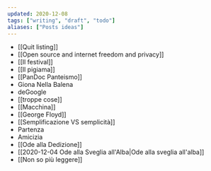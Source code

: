 ```yaml
---
updated: 2020-12-08
tags: ["writing", "draft", "todo"]
aliases: ["Posts ideas"]
---
```

- [[Quit listing]]
- [[Open source and internet freedom and privacy]]
- [[Il festival]]
- [[Il pigiama]]
- [[PanDoc Panteismo]]
- Giona Nella Balena
- deGoogle
- [[troppe cose]]
- [[Macchina]]
- [[George Floyd]]
- [[Semplificazione VS semplicità]]
- Partenza
- Amicizia
- [[Ode alla Dedizione]]
- [[2020-12-04 Ode alla Sveglia all'Alba|Ode alla sveglia all'alba]]
- [[Non so più leggere]]